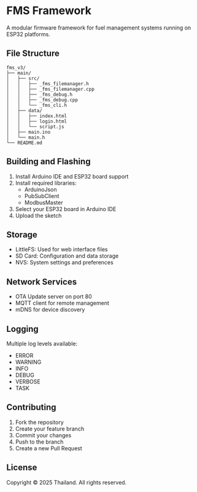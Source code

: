 # FMS Framework

A modular firmware framework for fuel management systems running on ESP32 platforms.



## File Structure

```
fms_v3/
├── main/
│   ├── src/
│   │   ├── _fms_filemanager.h
│   │   ├── _fms_filemanager.cpp
│   │   ├── _fms_debug.h
│   │   ├── _fms_debug.cpp
│   │   └── _fms_cli.h
│   ├── data/
│   │   ├── index.html
│   │   ├── login.html
│   │   └── script.js
│   ├── main.ino
│   └── main.h
└── README.md
```

## Building and Flashing

1. Install Arduino IDE and ESP32 board support
2. Install required libraries:
   - ArduinoJson
   - PubSubClient
   - ModbusMaster
3. Select your ESP32 board in Arduino IDE
4. Upload the sketch

## Storage

- LittleFS: Used for web interface files
- SD Card: Configuration and data storage
- NVS: System settings and preferences

## Network Services

- OTA Update server on port 80
- MQTT client for remote management
- mDNS for device discovery

## Logging

Multiple log levels available:
- ERROR
- WARNING
- INFO
- DEBUG
- VERBOSE
- TASK

## Contributing

1. Fork the repository
2. Create your feature branch
3. Commit your changes
4. Push to the branch
5. Create a new Pull Request

## License

Copyright © 2025 Thailand. All rights reserved.
